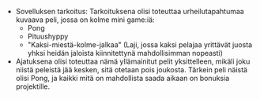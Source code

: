 - Sovelluksen tarkoitus: Tarkoituksena olisi toteuttaa urheilutapahtumaa kuvaava peli, jossa on kolme mini game:iä:
    * Pong
    * Pituushyppy
    * "Kaksi-miestä-kolme-jalkaa" (Laji, jossa kaksi pelajaa yrittävät juosta yhksi heidän jaloista kiinnitettynä mahdollisimman nopeasti)
- Ajatuksena olisi toteuttaa nämä yllämainitut pelit yksittelleen, mikäli joku niistä peleistä jää kesken, sitä otetaan pois joukosta. Tärkein peli näistä olisi Pong, ja kaikki mitä on mahdollista saada aikaan on bonuksia projektille.
